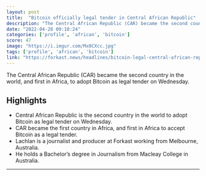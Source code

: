 ```yaml
---
layout: post
title:  "Bitcoin officially legal tender in Central African Republic"
description: "The Central African Republic (CAR) became the second country in the world, and first in Africa, to adopt Bitcoin as legal tender on Wednesday."
date: "2022-04-28 09:10:24"
categories: ['profile', 'african', 'bitcoin']
score: 47
image: "https://i.imgur.com/Mx0CXcc.jpg"
tags: ['profile', 'african', 'bitcoin']
link: "https://forkast.news/headlines/bitcoin-legal-central-african-republic/"
---
```


The Central African Republic (CAR) became the second country in the world, and first in Africa, to adopt Bitcoin as legal tender on Wednesday.

## Highlights

- Central African Republic is the second country in the world to adopt Bitcoin as legal tender on Wednesday.
- CAR became the first country in Africa, and first in Africa to accept Bitcoin as a legal tender.
- Lachlan is a journalist and producer at Forkast working from Melbourne, Australia.
- He holds a Bachelor’s degree in Journalism from Macleay College in Australia.

---
